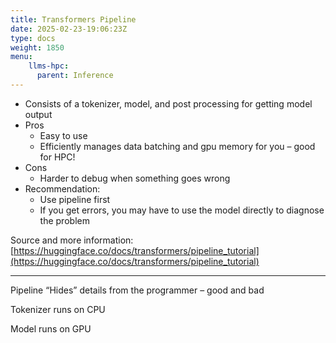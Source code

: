 ```yaml
---
title: Transformers Pipeline
date: 2025-02-23-19:06:23Z
type: docs 
weight: 1850
menu: 
    llms-hpc:
      parent: Inference
---
```



* Consists of a tokenizer, model, and post processing for getting model output
* Pros
  * Easy to use
  * Efficiently manages data batching and gpu memory for you – good for HPC!
* Cons
  * Harder to debug when something goes wrong
* Recommendation:
  * Use pipeline first
  * If you get errors, you may have to use the model directly to diagnose the problem


Source and more information: [https://huggingface.co/docs/transformers/pipeline_tutorial](https://huggingface.co/docs/transformers/pipeline_tutorial)

---

Pipeline “Hides” details from the programmer – good and bad

Tokenizer runs on CPU

Model runs on GPU

